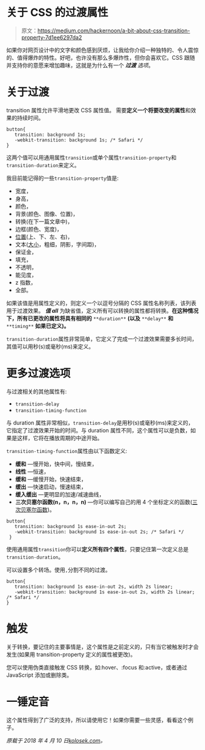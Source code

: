 # 关于 CSS 的过渡属性

> 原文：<https://medium.com/hackernoon/a-bit-about-css-transition-property-7d1ee6297da2>

如果你对网页设计中的文字和颜色感到厌烦，让我给你介绍一种独特的、令人震惊的、值得爆炸的特性。好吧，也许没有那么多爆炸性，但你会喜欢它。CSS 跟随并支持你的意愿来增加趣味，这就是为什么有一个 ***过渡*** *选项*。

# 关于过渡

transition 属性允许平滑地更改 CSS 属性值。
需要**定义一个将要改变的属性**和效果的持续时间。

```
button{
   transition: background 1s;
   -webkit-transition: background 1s; /* Safari */
}
```

这两个值可以用通用属性`transition`或单个属性`transition-property`和`transition-duration`来定义。

我目前能记得的一些`transition-property`值是:

*   宽度，
*   身高，
*   颜色，
*   背景(颜色、图像、位置)，
*   转换(在下一篇文章中)，
*   边框(颜色、宽度)，
*   [位置](https://kolosek.com/css-position-relative-vs-position-absolute/)(上、下、左、右)，
*   文本([大小](https://kolosek.com/css-relative-font-size/)，粗细，阴影，字间距)，
*   保证金，
*   填充，
*   不透明，
*   能见度，
*   z 指数，
*   全部。

如果该值是用属性定义的，则定义一个以逗号分隔的 CSS 属性名称列表，该列表用于过渡效果。 ***值 all*** 为缺省值，定义所有可以转换的属性都将转换。**在这种情况下，所有已更改的属性将具有相同的** `**duration**` **(以及** `**delay**` **和** `**timing**` **如果已定义)。**

`transition-duration`属性非常简单，它定义了完成一个过渡效果需要多长时间，其值可以用秒(s)或毫秒(ms)来定义。

# 更多过渡选项

与过渡相关的其他属性有:

*   `transition-delay`
*   `transition-timing-function`

与 duration 属性非常相似，`transition-delay`是用秒(s)或毫秒(ms)来定义的，它指定了过渡效果开始的时间。与 duration 属性不同，这个属性可以是负数，如果是这样，它将在播放周期的中途开始。

`transition-timing-function`属性由以下函数定义:

*   **缓和** —慢开始，快中间，慢结束，
*   **线性** —恒速，
*   **缓和** —缓慢开始，快速结束，
*   **缓出** —快速启动，慢速结束，
*   **缓入缓出** —更明显的加速/减速曲线，
*   **三次贝塞尔函数(n，n，n，n)** —你可以编写自己的用 4 个坐标定义的函数([三次贝塞尔函数](http://cubic-bezier.com/))。

```
button{
   transition: background 1s ease-in-out 2s;
   -webkit-transition: background 1s ease-in-out 2s; /* Safari */
 }
```

使用通用属性`transition`你可以**定义所有四个属性**，只要记住第一次定义总是`transition-duration`。

可以设置多个转场。使用`,`分割不同的过渡。

```
button{
   transition: background 1s ease-in-out 2s, width 2s linear;
   -webkit-transition: background 1s ease-in-out 2s, width 2s linear; /* Safari */
}
```

# 触发

关于转换，要记住的主要事情是，这个属性是之前定义的，只有当它被触发时才会发生(如果用 transition-property 定义的属性被更改)。

您可以使用伪类直接触发 CSS 转换，如:hover、:focus 和:active，或者通过 JavaScript 添加或删除类。

# 一锤定音

这个属性得到了广泛的支持，所以请使用它！如果你需要一些灵感，看看这个例子。

*原载于 2018 年 4 月 10 日*[*kolosek.com*](https://kolosek.com/css-transition/)*。*